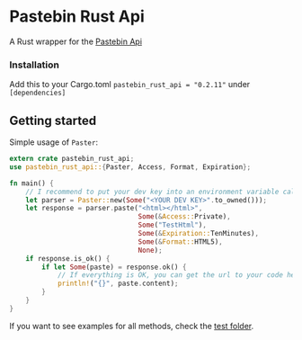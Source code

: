  # Pastebin Rust Api

 A Rust wrapper for the [Pastebin Api](https://pastebin.com/api)
 
 ### Installation
 
 Add this to your Cargo.toml `pastebin_rust_api = "0.2.11"` under `[dependencies]`

 ## Getting started

 Simple usage of `Paster`:

 ```Rust
 extern crate pastebin_rust_api;
 use pastebin_rust_api::{Paster, Access, Format, Expiration};

 fn main() {
     // I recommend to put your dev key into an environment variable called `PASTEBIN_DEVELOPER_TOKEN`.
     let parser = Paster::new(Some("<YOUR DEV KEY>".to_owned()));
     let response = parser.paste("<html></html>",
                                 Some(&Access::Private),
                                 Some("TestHtml"),
                                 Some(&Expiration::TenMinutes),
                                 Some(&Format::HTML5),
                                 None);
     if response.is_ok() {
         if let Some(paste) = response.ok() {
             // If everything is OK, you can get the url to your code here.
             println!("{}", paste.content);
         }
     }
 }

 ```
 
 If you want to see examples for all methods, 
 check the [test folder](https://github.com/TheUberCatman/pastebin_rust_api/tree/master/tests).
